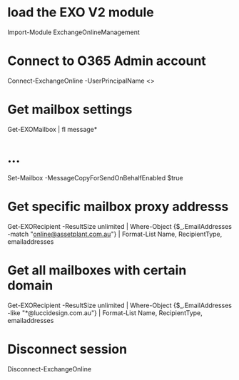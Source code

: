 # load the EXO V2 module

Import-Module ExchangeOnlineManagement

# Connect to O365 Admin account

Connect-ExchangeOnline -UserPrincipalName <>

# Get mailbox settings

Get-EXOMailbox <email> | fl message\*

# ...

Set-Mailbox <email> -MessageCopyForSendOnBehalfEnabled $true <ETC>

# Get specific mailbox proxy addresss

Get-EXORecipient -ResultSize unlimited | Where-Object {$\_.EmailAddresses -match "online@assetplant.com.au"} | Format-List Name, RecipientType, emailaddresses

# Get all mailboxes with certain domain

Get-EXORecipient -ResultSize unlimited | Where-Object {$\_.EmailAddresses -like "\*@luccidesign.com.au"} | Format-List Name, RecipientType, emailaddresses

# Disconnect session

Disconnect-ExchangeOnline
